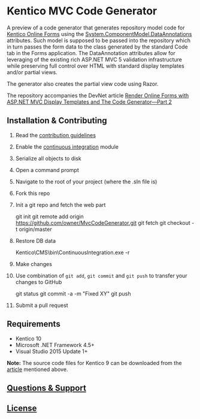 # Kentico MVC Code Generator

A preview of a code generator that generates repository model code for [Kentico Online Forms](https://docs.kentico.com/k10/managing-website-content/forms) using the [System.ComponentModel.DataAnnotations](https://msdn.microsoft.com/en-us/library/system.componentmodel.dataannotations(v=vs.110).aspx) attributes. Such model is supposed to be passed into the repository which in turn passes the form data to the class generated by the standard Code tab in the Forms application. The DataAnnotation attributes allow for leveraging of the existing rich ASP.NET MVC 5 validation infrastructure while preserving full control over HTML with standard display templates and/or partial views.

The generator also creates the partial view code using Razor.

The repository accompanies the DevNet article [Render Online Forms with ASP.NET MVC Display Templates and The Code Generator&mdash;Part 2](https://devnet.kentico.com/articles/render-online-forms-with-asp-net-mvc-display-templates-and-the-code-generator%E2%80%94part-2)

## Installation &amp; Contributing
  1. Read the [contribution guidelines](https://github.com/Kentico/DisqusThread/blob/master/CONTRIBUTING.md)
  2. Enable the [continuous integration](https://docs.kentico.com/k10/developing-websites/preparing-your-environment-for-team-development/setting-up-continuous-integration) module
  3. Serialize all objects to disk
  4. Open a command prompt
  5. Navigate to the root of your project (where the .sln file is)
  6. Fork this repo
  6. Init a git repo and fetch the web part
  
        git init
        git remote add origin https://github.com/owner/MvcCodeGenerator.git
        git fetch
        git checkout -t origin/master

  7. Restore DB data
  
        Kentico\CMS\bin\ContinuousIntegration.exe -r

  8. Make changes
  9. Use combination of `git add`, `git commit` and `git push` to transfer your changes to GitHub
  
        git status
        git commit -a -m "Fixed XY"
        git push

  10. Submit a pull request

## Requirements
- Kentico 10
- Microsoft .NET Framework 4.5+
- Visual Studio 2015 Update 1+

**Note:** The source code files for Kentico 9 can be downloaded from the [article](https://devnet.kentico.com/articles/render-online-forms-with-asp-net-mvc-display-templates-and-the-code-generator%E2%80%94part-2) mentioned above.

## [Questions &amp; Support](https://github.com/Kentico/Home/blob/master/README.md)

## [License](https://github.com/Kentico/MvcCodeGenerator/blob/master/LICENSE)
